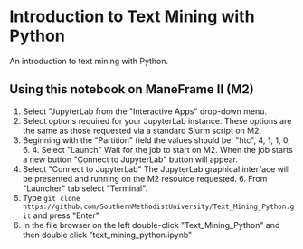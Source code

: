 # Introduction to Text Mining with Python

An introduction to text mining with Python.

## Using this notebook on ManeFrame II (M2)

1. Select "JupyterLab from the "Interactive Apps" drop-down menu.
2. Select options required for your JupyterLab instance. These options are the
   same as those requested via a standard Slurm script on M2.
3. Beginning with the "Partition" field the values should be: "htc", 4, 1, 1,
   0, 6.  4. Select "Launch" Wait for the job to start on M2. When the job starts
   a new button "Connect to JupyterLab" button will appear.
5. Select "Connect to JupyterLab" The JupyterLab graphical interface will be
   presented and running on the M2 resource requested.  6. From "Launcher" tab
   select "Terminal".
7. Type ``git clone
   https://github.com/SouthernMethodistUniversity/Text_Mining_Python.git`` and
   press "Enter"
8. In the file browser on the left double-click "Text_Mining_Python" and then
   double click "text_mining_python.ipynb"

